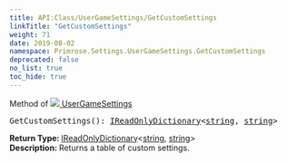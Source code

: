 ```yaml
---
title: API:Class/UserGameSettings/GetCustomSettings
linkTitle: "GetCustomSettings"
weight: 71
date: 2019-08-02
namespace: Primrose.Settings.UserGameSettings.GetCustomSettings
deprecated: false
no_list: true
toc_hide: true
---
```

Method of <a href="/docs/api-reference/Class/UserGameSettings"><img src="/icons/silk/cog.png"/>&nbsp;UserGameSettings</a>
<pre class="method-declaration">
GetCustomSettings(): <a class="type" href="/docs/api-reference/System/IReadOnlyDictionary">IReadOnlyDictionary</a><<a class="type" href="/docs/api-reference/System/string">string</a>, <a class="type" href="/docs/api-reference/System/string">string</a>></pre>
<b>Return Type: </b>
<a class="type" href="/docs/api-reference/System/IReadOnlyDictionary">IReadOnlyDictionary</a><<a class="type" href="/docs/api-reference/System/string">string</a>, <a class="type" href="/docs/api-reference/System/string">string</a>>
<br/>
<b>Description: </b>
Returns a table of custom settings.

